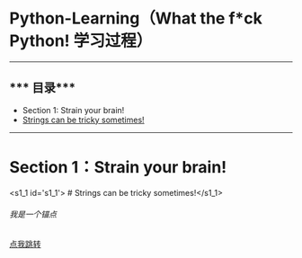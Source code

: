 # Python-Learning（What the f*ck Python! 学习过程）

-----------------------------------------------------------------
*** 目录***
-----------------------------------------------------------------
- Section 1: Strain your brain!
- [Strings can be tricky sometimes!](#s1_1) 



-------------------------------------------------------------------
 # **Section 1：Strain your brain!**

<s1_1 id='s1_1'> # Strings can be tricky sometimes!</s1_1>

<h6 id='anchor'>我是一个锚点</h6>

  [点我跳转](#anchor)
